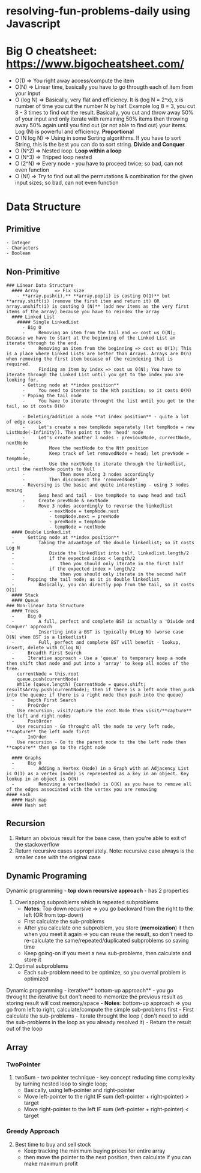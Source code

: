 # resolving-fun-problems-daily using Javascript
# Big O cheatsheet: https://www.bigocheatsheet.com/
- O(1)       => You right away access/compute the item
- O(N)       => Linear time, basically you have to go througth each of item from your input
- O (log N)  => Basically, very flat and efficiency. It is (log N = 2^x), x is number of time you cut the number N by half. Example log 8 = 3, you cut 8 - 3 times to find out the result. Basically, you cut and throw away 50% of your input and only iterate with remaining 50% items then throwing away 50% again until you find out (or not able to find out) your items. Log (N) is powerful and efficiency. **Proportional**
- O (N log N) => Using in some Sorting algorithms. If you have to sort String, this is the best you can do to sort string. **Divide and Conquer**
- O (N^2)    => Nested loop. **Loop within a loop**
- O (N^3)    => Tripped loop nested
- O (2^N)    => Every node - you have to proceed twice; so bad, can not even function
- O (N!)     => Try to find out all the permutations & combination for the given input sizes; so bad, can not even function

# Data Structure
## Primitive
    - Integer
    - Characters
    - Boolean
## Non-Primitive
    ### Linear Data Structure
      #### Array      => Fix size
        - **array.push(i),** **array.pop(i) is costing O(1)** but **array.shift(i) (remove the first item and return it) OR array.unshift(i) is costing O (N)** (add new items as the very first items of the array) because you have to reindex the array
      #### Linked List
        ##### Single LinkedList
          - Big O
          -     Removing an item from the tail end => cost us O(N); Because we have to start at the beginning of the Linked List an iterate through to the end.
          -     Removing an item from the beginning => cost us O(1); This is a place where Linked Lists are better than Arrays. Arrays are O(n) when removing the first item because of the reindexing that is required.
          -     Finding an item by index => cost us 0(N); You have to iterate through the Linked List until you get to the index you are looking for.
          - Getting node at **index position**
          -     You need to iterate to the Nth position; so it costs O(N)
          - Poping the tail node
          -     You have to iterate throught the list until you get to the tail, so it costs O(N)
            
          - Deleting/addition a node **at index position** - quite a lot of edge cases
          -     Let's create a new tempNode separately (let tempNode = new ListNode(-Infinity)). Then point to the 'head' node
          -     Let's create another 3 nodes - previousNode, currentNode, nextNode
          -         Move the nextNode to the Nth position
          -         Keep track of let removedNode = head; let prevNode = tempNode;
          -         Use the nextNode to iterate through the linkedlist, until the nextNode points to Null
          -             Then move along 3 nodes accordingly
          -         Then disconnect the 'removedNode'
          - Reversing is the basic and quite interesting - using 3 nodes moving
          -     Swap head and tail - Use tempNode to swap head and tail
          -     Create prevNode & nextNode
          -     Move 3 nodes accordingly to reverse the linkedlist
                    - nextNode = tempNode.next
                    - tempNode.next = prevNode
                    - prevNode = tempNode
                    - tempNode = nextNode
      #### Double LinkedList
      -     Getting node at **index position**
      -         Taking the advantage of the double linkedlist; so it costs Log N
      -             Divide the linkedlist into half. linkedlist.length/2
      -             if the expected index < length/2
      -                 then you should only iterate in the first half
      -             if the expected index > length/2
      -                 then you should only iterate in the second half
      -     Popping the tail node; as it is double linkedlist
      -         Basically, you can directly pop from the tail, so it costs O(1)
      #### Stack
      #### Queue
    ### Non-linear Data Structure
      #### Trees
      -     Big O
      -         A full, perfect and complete BST is actually a 'Divide and Conquer' approach
      -         Inserting into a BST is typically O(Log N) (worse case O(N) when BST is a linkedlist)
      -         Full, perfect and complete BST will benefit - lookup, insert, delete with O(log N)
      -     Breadth First Search
      -     Iterative approach - Use a 'queue' to temporary keep a node then shift that node and put into a 'array' to keep all nodes of the tree.
        currentNode = this.root
        queue.push(currentNode)
        While (queue.length) {currentNode = queue.shift; resultsArray.push(currentNode); then if there is a left node then push into the queue; if there is a right node then push into the queue}
      -     Depth First Search
      -     PreOrder
        Use recursion; visit/capture the root.Node then visit/**capture** the left and right nodes
      -     PostOrder
        Use recursion - Go throught all the node to very left node, **capture** the left node first
      -     InOrder
        Use recursion - Go to the parent node to the the left node then **capture** then go to the right node
  
      #### Graphs
      -     Big O
      -         Adding a Vertex (Node) in a Graph with an Adjacency List is O(1) as a vertex (node) is represented as a key in an object. Key lookup in an object is O(N)
      -         Removing a vertex(Node) is O(K) as you have to remove all of the edges associated with the vertex you are removing
    #### Hash
      #### Hash map
      #### Hash set
  ## Recursion
  1. Return an obvious result for the base case, then you're able to exit of the stackoverflow
  2. Return recursive cases appropriately. Note: recursive case always is the smaller case with the original case
  ## Dynamic Programing
  Dynamic programming - **top down recursive approach** - has 2 properties
  1. Overlapping subproblems which is repeated subproblems
     - **Notes**: Top down recursive => you go backward from the right to the left (OR from top-down)
     - First calculate the sub-problems
     - After you calculate one subproblem, you store (**memoization**) it then when you meet it again => you can reuse the result, so don't need to re-calculate the same/repeated/duplicated subproblems so saving time
     - Keep going-on if you meet a new sub-problems, then calculate and store it 
  2. Optimal subproblems
     - Each sub-problem need to be optimize, so you overral problem is optimized
       
  Dynamic programming - iterative** bottom-up approach** - you go throught the iterative but don't need to memorize the previous result as storing result will cost memory/space
     - **Notes**: bottom-up approach => you go from left to right, calculate/compute the simple sub-problems first
     - First calculate the sub-problems
     - Iterate throught the loop ( don't need to add the sub-problems in the loop as you already resolved it)
     - Return the result out of the loop
  ## Array
  ### TwoPointer
  1. twoSum - two pointer technique - key concept reducing time complexity by turning nested loop to single loop;
     - Basically, using left-pointer and right-pointer
     - Move left-pointer to the right IF sum (left-pointer + right-pointer) > target
     - Move right-pointer to the left IF sum (left-pointer + right-pointer) < target
  ### Greedy Approach
  2. Best time to buy and sell stock
     - Keep tracking the minimum buying prices for entire array
     - then move the pointer to the next position, then calculate if you can make maximum profit
  
